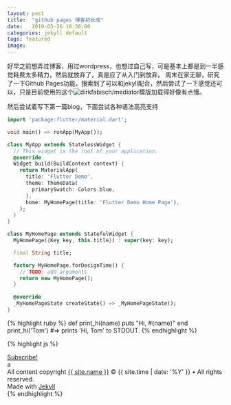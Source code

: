 ```yaml
---
layout: post
title:  "github pages 博客初长成"
date:   2019-05-26 10:36:00
categories: jekyll default
tags: featured
image:
---
```

好早之前想弄过博客，用过wordpress，也想过自己写，可是基本上都是到一半感觉耗费太多精力，然后就放弃了，真是应了从入门到放弃。
周末在家无聊，研究了一下Github Pages功能，搜索到了可以和jekyll配合，然后尝试了一下感觉还可以，只是目前使用的这个![dirkfabisch/mediator](https://github.com/dirkfabisch/mediator)模版加载得好像有点慢。

然后尝试着写下第一篇blog，下面尝试各种语法高亮支持

```dart
import 'package:flutter/material.dart';

void main() => runApp(MyApp());

class MyApp extends StatelessWidget {
  // This widget is the root of your application.
  @override
  Widget build(BuildContext context) {
    return MaterialApp(
      title: 'Flutter Demo',
      theme: ThemeData(
        primarySwatch: Colors.blue,
      ),
      home: MyHomePage(title: 'Flutter Demo Home Page'),
    );
  }
}

class MyHomePage extends StatefulWidget {
  MyHomePage({Key key, this.title}) : super(key: key);

  final String title;

  factory MyHomePage.forDesignTime() {
    // TODO: add arguments
    return new MyHomePage();
  }

  @override
  _MyHomePageState createState() => _MyHomePageState();
}
```

{% highlight ruby %}
def print_hi(name)
  puts "Hi, #{name}"
end
print_hi('Tom')
#=> prints 'Hi, Tom' to STDOUT.
{% endhighlight %}

{% highlight js %}

<footer class="site-footer">
 <a class="subscribe" href="{{ "/feed.xml" | prepend: site.baseurl }}"> <span class="tooltip"> <i class="fa fa-rss"></i> Subscribe!</span></a>
  <div class="inner">a
   <section class="copyright">All content copyright <a href="mailto:{{ site.email}}">{{ site.name }}</a> &copy; {{ site.time | date: '%Y' }} &bull; All rights reserved.</section>
   <section class="poweredby">Made with <a href="http://jekyllrb.com"> Jekyll</a></section>
  </div>
</footer>
{% endhighlight %}


[jekyll]:      http://jekyllrb.com
[jekyll-gh]:   https://github.com/jekyll/jekyll
[jekyll-help]: https://github.com/jekyll/jekyll-help
